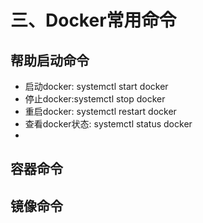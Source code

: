 # 三、Docker常用命令

## 帮助启动命令

- 启动docker: systemctl start docker
- 停止docker:systemctl stop docker
- 重启docker: systemctl restart docker
- 查看docker状态: systemctl status docker
- 

## 容器命令

## 镜像命令

